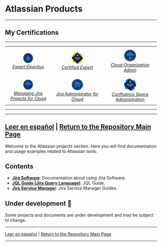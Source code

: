 # Atlassian Products
---

## My Certifications
---
<div style="text-align: center;">
  <table style="margin: auto; border-collapse: collapse;">
      <tr>
        <td style="padding: 10px; text-align: center;">
          <a href="https://cp.certmetrics.com/atlassian/en/public/badge/c?id=AT00235075&ccat=62&date=2024-2-8" target="_blank">
            <img src="./Container/62.png" alt="ACE-Emeritus" width="25%">
          </a>
          <br>
          <a href="https://cp.certmetrics.com/atlassian/en/public/badge/c?id=AT00235075&ccat=62&date=2024-2-8" target="_blank"><em>Expert Emeritus</em></a>
        </td>
        <td style="padding: 10px; text-align: center;">
          <a href="https://cp.certmetrics.com/atlassian/en/public/badge/r?id=262966&date=2024-1-30" target="_blank">
            <img src="./Container/bdg_ace.png" alt="ACE" width="25%">
          </a>
          <br>
          <a href="https://cp.certmetrics.com/atlassian/en/public/badge/r?id=262966&date=2024-1-30" target="_blank"><em>Certified Expert</em></a>
        </td>
        <td style="padding: 10px; text-align: center;">
          <a href="https://cp.certmetrics.com/atlassian/en/public/badge/c?id=557058:708d623c-a4cf-448f-900b-27999a96abda&ccat=52&date=2023-11-13" target="_blank">
            <img src="./Container/52.png" alt="Cloud-Organization-Admin" width="25%">
          </a>
          <br>
          <a href="https://cp.certmetrics.com/atlassian/en/public/badge/c?id=557058:708d623c-a4cf-448f-900b-27999a96abda&ccat=52&date=2023-11-13" target="_blank"><em>Cloud Organization Admin</em></a>
        </td>
      </tr>
      <tr>
        <td style="padding: 10px; text-align: center;">
          <a href="https://cp.certmetrics.com/atlassian/en/public/badge/c?id=557058:708d623c-a4cf-448f-900b-27999a96abda&ccat=30&date=2023-12-12" target="_blank">
            <img src="./Container/30.png" alt="MJP-For-Cloud" width="25%">
          </a>
          <br>
          <a href="https://cp.certmetrics.com/atlassian/en/public/badge/c?id=557058:708d623c-a4cf-448f-900b-27999a96abda&ccat=30&date=2023-12-12" target="_blank"><em>Managing Jira Projects for Cloud</em></a>
        </td>
        <td style="padding: 10px; text-align: center;">
          <a href="https://cp.certmetrics.com/atlassian/en/public/badge/c?id=557058:708d623c-a4cf-448f-900b-27999a96abda&ccat=26&date=2024-1-24" target="_blank">
            <img src="./Container/26.png" alt="Jira-Administrator-for-Cloud" width="25%">
          </a>
          <br>
          <a href="https://cp.certmetrics.com/atlassian/en/public/badge/c?id=557058:708d623c-a4cf-448f-900b-27999a96abda&ccat=26&date=2024-1-24" target="_blank"><em>Jira Administrator for Cloud</em></a>
        </td>
        <td style="padding: 10px; text-align: center;">
          <a href="https://cp.certmetrics.com/atlassian/en/public/badge/c?id=557058:708d623c-a4cf-448f-900b-27999a96abda&ccat=35&date=2024-1-30" target="_blank">
            <img src="./Container/bdg_apb-220.png" alt="Confluence-Space-Administration" width="25%">
          </a>
          <br>
          <a href="https://cp.certmetrics.com/atlassian/en/public/badge/c?id=557058:708d623c-a4cf-448f-900b-27999a96abda&ccat=35&date=2024-1-30" target="_blank"><em>Confluence Space Administration</em></a>
        </td>
      </tr>
    </table>
</div>

---

---
[Leer en español](README-es.md) | [Return to the Repository Main Page](../README.md)
---

Welcome to the Atlassian projects section. Here you will find documentation and usage examples related to Atlassian tools.

## Contents

- **[Jira Software](./Jira%20Software/)**: Documentation about using Jira Software.
- **[JQL Guide (Jira Query Language)](./Jira%20Software/JQL/guia_jql)**: JQL Guide.
- **[Jira Service Manager](./Jira%20Service%20Manager/)**: Jira Service Manager Guides.

## Under development 🚧

Some projects and documents are under development and may be subject to change.



---

[Leer en español](README-es.md) | [Return to the Repository Main Page](../README.md)

---